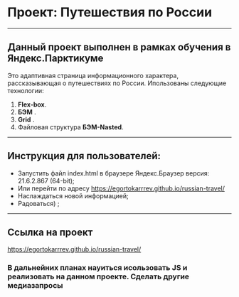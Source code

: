 # Проект: Путешествия по России


------
## Данный проект выполнен в рамках обучения в Яндекс.Парктикуме
Это адаптивная страница информационного характера, рассказывающая о путешествиях по России.
Ипользованы следующие технологии: 
1. **Flex-box**.
2. **БЭМ** .
3. **Grid** .
3. Файловая структура __БЭМ-Nasted__.


------
## Инструкция для пользователей:
* Запустить файл index.html в браузере Яндекс.Браузер версия: 21.6.2.867 (64-bit);
* Или перейти по адресу https://egortokarrrev.github.io/russian-travel/
* Наслаждаться новой информацией;
* Радоваться) ;


------
## Ссылка на проект
https://egortokarrrev.github.io/russian-travel/

### В дальнейних планах науиться исользовать JS и реализовать на данном проекте. Сделать другие медиазапросы 
